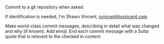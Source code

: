 Commit to a git repository when asked.

If identification is needed, I'm Shawn Vincent, svincent@svincent.com

Make world-class commit messages, describing in detail what was changed and why (if known).  Add emoji.  End each commit message with a Sutta quote that is relevant to the checked in content.
